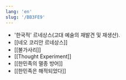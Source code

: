 ```yaml
---
lang: 'en'
slug: '/BB3FE9'
---
```


- '한국적' 르네상스(고대 예술의 재발견 및 재생산).
- [[네오 코리안 르네상스]]
- [[불가사리]]
- [[Thought Experiment]]
- [[한민족의 멸종 방어]]
- [[한민족은 해적되었다]]
